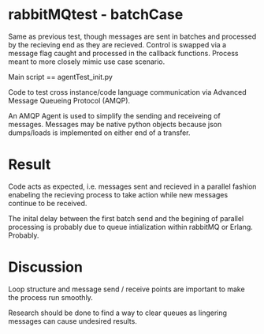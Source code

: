 # rabbitMQtest - batchCase
Same as previous test, though messages are sent in batches and processed by the recieving end as they are recieved. 
Control is swapped via a message flag caught and processed in the callback functions. Process meant to more closely mimic use case scenario.


Main script == agentTest_init.py

Code to test cross instance/code language communication via Advanced Message Queueing Protocol (AMQP).

An AMQP Agent is used to simplify the sending and receiveing of messages. Messages may be native python objects because json dumps/loads is implemented on either end of a transfer.

# Result
Code acts as expected, i.e. messages sent and recieved in a parallel fashion
enabeling the recieving process to take action while new messages continue 
to be received.

The inital delay between the first batch send and the begining of
parallel processing is probably due to queue intialization within 
rabbitMQ or Erlang. Probably.

# Discussion
Loop structure and message send / receive points are important to 
make the process run smoothly.

Research should be done to find a way to clear queues as lingering messages can cause undesired results.